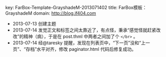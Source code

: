 key: FarBox-Template-GrayshadeM-2013071402
title: FarBox模板：GrayshadeM
domain: http://blog.if404.com

- 2013-07-13 创建主题
- 2013-07-14 发觉正文和标签之间太靠近了，有点怪，秉承“感觉怪就赶紧改改”的精神（病），于是在 post.thml 中两者之间加了个 `</br>` 。
- 2013-07-14 经@taresky 提醒，发现在列表页中，“下一页”没和“上一页”、“存档”水平对齐，修改 paginator.html 代码后修复成功。
